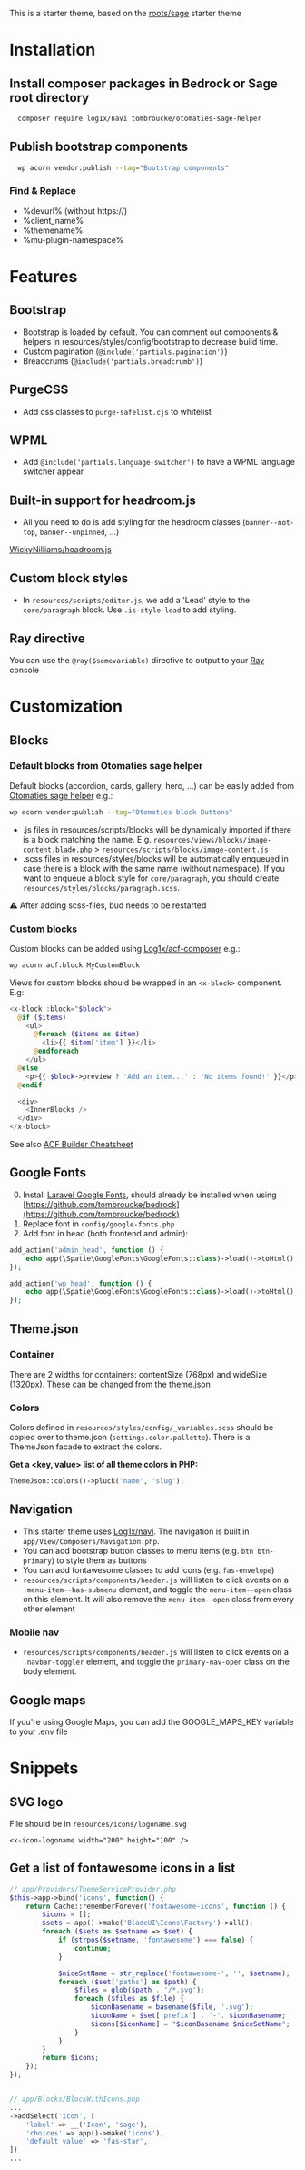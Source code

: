 This is a starter theme, based on the [roots/sage](https://github.com/roots/sage) starter theme

# Installation

## Install composer packages in Bedrock or Sage root directory
```sh
  composer require log1x/navi tombroucke/otomaties-sage-helper
```

## Publish bootstrap components
```sh
  wp acorn vendor:publish --tag="Bootstrap components"
```

### Find & Replace
- %devurl% (without https://)
- %client_name%
- %themename%
- %mu-plugin-namespace%

# Features
## Bootstrap
- Bootstrap is loaded by default. You can comment out components & helpers in resources/styles/config/bootstrap to decrease build time.
- Custom pagination (`@include('partials.pagination')`)
- Breadcrums (`@include('partials.breadcrumb')`)

## PurgeCSS
- Add css classes to `purge-safelist.cjs` to whitelist

## WPML
- Add `@include('partials.language-switcher')` to have a WPML language switcher appear

## Built-in support for headroom.js
- All you need to do is add styling for the headroom classes (`banner--not-top`, `banner--unpinned`, ...)

[WickyNilliams/headroom.js](https://github.com/WickyNilliams/headroom.js)

## Custom block styles
- In `resources/scripts/editor.js`, we add a 'Lead' style to the `core/paragraph` block. Use `.is-style-lead` to add styling.

## Ray directive
You can use the `@ray($somevariable)` directive to output to your [Ray](https://spatie.be/products/ray) console

# Customization

## Blocks
### Default blocks from Otomaties sage helper
Default blocks (accordion, cards, gallery, hero, ...) can be easily added from [Otomaties sage helper](https://github.com/tombroucke/otomaties-sage-helper) e.g.:
```sh
wp acorn vendor:publish --tag="Otomaties block Buttons"
```
- .js files in resources/scripts/blocks will be dynamically imported if there is a block matching the name. E.g. `resources/views/blocks/image-content.blade.php` > `resources/scripts/blocks/image-content.js`
- .scss files in resources/styles/blocks will be automatically enqueued in case there is a block with the same name (without namespace). If you want to enqueue a block style for `core/paragraph`, you should create `resources/styles/blocks/paragraph.scss`.

⚠️  After adding scss-files, bud needs to be restarted

### Custom blocks
Custom blocks can be added using [Log1x/acf-composer](https://github.com/Log1x/acf-composer) e.g.:
```sh
wp acorn acf:block MyCustomBlock
```

Views for custom blocks should be wrapped in an `<x-block>` component. E.g:
```php
<x-block :block="$block">
  @if ($items)
    <ul>
      @foreach ($items as $item)
        <li>{{ $item['item'] }}</li>
      @endforeach
    </ul>
  @else
    <p>{{ $block->preview ? 'Add an item...' : 'No items found!' }}</p>
  @endif

  <div>
    <InnerBlocks />
  </div>
</x-block>
```

See also [ACF Builder Cheatsheet](https://github.com/Log1x/acf-builder-cheatsheet)

## Google Fonts
0. Install [Laravel Google Fonts](https://github.com/spatie/laravel-google-fonts), should already be installed when using [https://github.com/tombroucke/bedrock](https://github.com/tombroucke/bedrock)
1. Replace font in `config/google-fonts.php`
2. Add font in head (both frontend and admin):
```php
add_action('admin_head', function () {
    echo app(\Spatie\GoogleFonts\GoogleFonts::class)->load()->toHtml();
});

add_action('wp_head', function () {
    echo app(\Spatie\GoogleFonts\GoogleFonts::class)->load()->toHtml();
});
```

## Theme.json
### Container
There are 2 widths for containers: contentSize (768px) and wideSize (1320px). These can be changed from the theme.json

### Colors
Colors defined in `resources/styles/config/_variables.scss` should be copied over to theme.json (`settings.color.pallette`). There is a ThemeJson facade to extract the colors. 

**Get a <key, value> list of all theme colors in PHP:**
```php
ThemeJson::colors()->pluck('name', 'slug');
```

## Navigation
- This starter theme uses [Log1x/navi](https://github.com/Log1x/navi). The navigation is built in `app/View/Composers/Navigation.php`.
- You can add bootstrap button classes to menu items (e.g. `btn btn-primary`) to style them as buttons
- You can add fontawesome classes to add icons (e.g. `fas-envelope`)
- `resources/scripts/components/header.js` will listen to click events on a `.menu-item--has-submenu` element, and toggle the `menu-item--open` class on this element. It will also remove the `menu-item--open` class from every other element 

### Mobile nav
- `resources/scripts/components/header.js` will listen to click events on a `.navbar-toggler` element, and toggle the `primary-nav-open` class on the body element.

## Google maps
If you're using Google Maps, you can add the GOOGLE_MAPS_KEY variable to your .env file 

# Snippets

## SVG logo
File should be in `resources/icons/logoname.svg`
```
<x-icon-logoname width="200" height="100" />
```

## Get a list of fontawesome icons in a list
```php
// app/Providers/ThemeServiceProvider.php
$this->app->bind('icons', function() {
    return Cache::rememberForever('fontawesome-icons', function () {
        $icons = [];
        $sets = app()->make('BladeUI\Icons\Factory')->all();
        foreach ($sets as $setname => $set) {
            if (strpos($setname, 'fontawesome') === false) {
                continue;
            }

            $niceSetName = str_replace('fontawesome-', '', $setname);
            foreach ($set['paths'] as $path) {
                $files = glob($path . '/*.svg');
                foreach ($files as $file) {
                    $iconBasename = basename($file, '.svg');
                    $iconName = $set['prefix'] . '-'. $iconBasename;
                    $icons[$iconName] = "$iconBasename $niceSetName";
                }
            }
        }
        return $icons;
    });
});


// app/Blocks/BlockWithIcons.php
...
->addSelect('icon', [
    'label' => __('Icon', 'sage'),
    'choices' => app()->make('icons'),
    'default_value' => 'fas-star',
])
...

```
